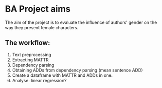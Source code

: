 # BA Project aims
The aim of the project is to evaluate the influence of authors' gender on the way they present female characters.

## The workflow:
1. Text preprocessing
2. Extracting MATTR
3. Dependency parsing
4. Obtaining ADDs from dependency parsing (mean sentence ADD)
5. Create a dataframe with MATTR and ADDs in one.
6. Analyse: linear regression?

